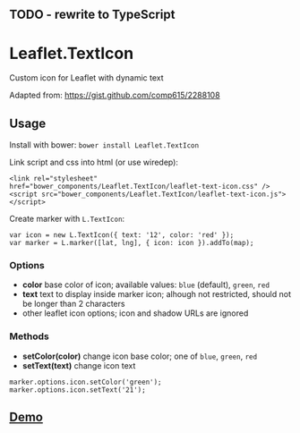 ## TODO - rewrite to TypeScript

# Leaflet.TextIcon
Custom icon for Leaflet with dynamic text

Adapted from: https://gist.github.com/comp615/2288108

## Usage

Install with bower: `bower install Leaflet.TextIcon`

Link script and css into html (or use wiredep):

```
<link rel="stylesheet" href="bower_components/Leaflet.TextIcon/leaflet-text-icon.css" />
<script src="bower_components/Leaflet.TextIcon/leaflet-text-icon.js"></script>
```

Create marker with `L.TextIcon`:

```
var icon = new L.TextIcon({ text: '12', color: 'red' });
var marker = L.marker([lat, lng], { icon: icon }).addTo(map);
```

### Options

- **color** base color of icon; available values: `blue` (default), `green`, `red`
- **text** text to display inside marker icon; alhough not restricted, should not be longer than 2 characters
- other leaflet icon options; icon and shadow URLs are ignored
 
### Methods

- **setColor(color)** change icon base color; one of `blue`, `green`, `red`
- **setText(text)** change icon text

```
marker.options.icon.setColor('green');
marker.options.icon.setText('21');
```

## [Demo](http://moravcik.github.io/Leaflet.TextIcon/)
